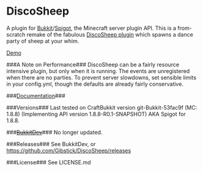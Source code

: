 DiscoSheep
==========

A plugin for [Bukkit](http://bukkit.org/)/[Spigot](https://www.spigotmc.org/), the Minecraft server plugin API. This is a from-scratch remake of the fabulous [DiscoSheep plugin](http://forums.bukkit.org/threads/inactive-fun-discosheep-v0-3-uninvited-guesssts-permissions-and-source-code-522.7106/) which spawns a dance party of sheep at your whim. 

[Demo](https://www.youtube.com/watch?v=Ls4L9Cjp-As)

###A Note on Performance###
DiscoSheep can be a fairly resource intensive plugin, but only when it is running. The events are unregistered when there are no parties. To prevent server slowdowns, set sensible limits in your config.yml, though the defaults are already fairly conservative.

###[Documentation](https://github.com/Gibstick/DiscoSheep/wiki)###

###Versions###
Last tested on CraftBukkit version git-Bukkit-53fac9f (MC: 1.8.8) (Implementing API version 1.8.8-R0.1-SNAPSHOT) AKA Spigot for 1.8.8.

###[~~BukkitDev~~](http://dev.bukkit.org/bukkit-plugins/superdiscosheep/)###
No longer updated.

###Releases###
See BukkitDev, or https://github.com/Gibstick/DiscoSheep/releases

###License###
See LICENSE.md
